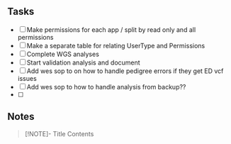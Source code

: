 ## Tasks
- [ ] Make permissions for each app / split by read only and all permissions
- [ ] Make a separate table for relating UserType and Permissions
- [ ] Complete WGS analyses
- [ ] Start validation analysis and document
- [ ] Add wes sop to on how to handle pedigree errors if they get ED vcf issues
- [ ] Add wes sop to how to handle analysis from backup??
- [ ] 


## Notes

> [!NOTE]- Title
> Contents

